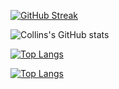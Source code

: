 [![GitHub Streak](http://github-readme-streak-stats.herokuapp.com?user=collohdicey&theme=dark)](https://git.io/streak-stats)

![Collins's GitHub stats](https://github-readme-stats.vercel.app/api?username=collohdicey&show_icons=true&theme=transparent)

[![Top Langs](https://github-readme-stats.vercel.app/api/top-langs/?username=collohdicey&langs_count=8)](https://github.com/collohdicey/github-readme-stats)

[![Top Langs](https://github-readme-stats.vercel.app/api/top-langs/?username=collohdicey&layout=compact)](https://github.com/collohdicey/github-readme-stats)

<!--
**collohdicey/collohdicey** is a ✨ _special_ ✨ repository because its `README.md` (this file) appears on your GitHub profile.

Here are some ideas to get you started:

- 🔭 I’m currently working on ...
- 🌱 I’m currently learning ...
- 👯 I’m looking to collaborate on ...
- 🤔 I’m looking for help with ...
- 💬 Ask me about ...
- 📫 How to reach me: ...
- 😄 Pronouns: ...
- ⚡ Fun fact: ...
-->
